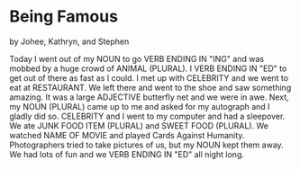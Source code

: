 # Being Famous
by Johee, Kathryn, and Stephen

Today I went out of my NOUN to go VERB ENDING IN "ING" and was mobbed by a huge crowd of ANIMAL (PLURAL).
I VERB ENDING IN "ED" to get out of there as fast as I could.
I met up with CELEBRITY and we went to eat at RESTAURANT.
We left there and went to the shoe and saw something amazing.
It was a large ADJECTIVE butterfly net and we were in awe.
Next, my NOUN (PLURAL) came up to me and asked for my autograph and I gladly did so.
CELEBRITY and I went to my computer and had a sleepover.
We ate JUNK FOOD ITEM (PLURAL) and SWEET FOOD (PLURAL).
We watched NAME OF MOVIE and played Cards Against Humanity.
Photographers tried to take pictures of us, but my NOUN kept them away.
We had lots of fun and we VERB ENDING IN "ED" all night long.

